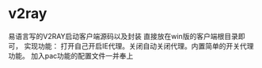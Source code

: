 # v2ray
易语言写的V2RAY启动客户端源码以及封装
直接放在win版的客户端根目录即可，
实现功能：
打开自己开启IE代理。关闭自动关闭代理。内置简单的开关代理功能。
加入pac功能的配置文件一并奉上
